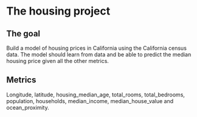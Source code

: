 # The housing project

## The goal
Build a model of housing prices in California using the California census data.
The model should learn from data and be able to predict the median housing price given all the other metrics.

## Metrics
Longitude, latitude, housing_median_age, total_rooms, total_bedrooms, population, households, median_income, median_house_value and ocean_proximity.
